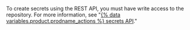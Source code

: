 To create secrets using the REST API, you must have write access to the repository. For more information, see "[{% data variables.product.prodname_actions %} secrets API](/v3/actions/secrets/)."
